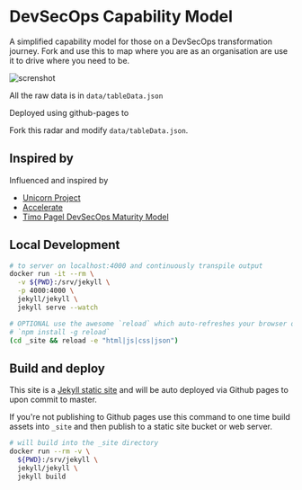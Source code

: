 # DevSecOps Capability Model

A simplified capability model for those on a DevSecOps transformation journey.
Fork and use this to map where you are as an organisation are use it to drive where you need to be.

![screnshot](img/screenshot.png)

All the raw data is in `data/tableData.json`

Deployed using github-pages to [](https://devsecops.jujhar.com)

Fork this radar and modify `data/tableData.json`.

## Inspired by

Influenced and inspired by

- [Unicorn Project](https://www.amazon.co.uk/dp/1942788762)
- [Accelerate](https://www.amazon.co.uk/dp/1942788339)
- [Timo Pagel DevSecOps Maturity Model](https://github.com/wurstbrot/DevSecOps-MaturityModel)

## Local Development

```bash
# to server on localhost:4000 and continuously transpile output
docker run -it --rm \
  -v ${PWD}:/srv/jekyll \
  -p 4000:4000 \
  jekyll/jekyll \
  jekyll serve --watch

# OPTIONAL use the awesome `reload` which auto-refreshes your browser on change using websockets
# `npm install -g reload`
(cd _site && reload -e "html|js|css|json")
```

## Build and deploy

This site is a [Jekyll static site](https://jekyllrb.com/) and will be auto deployed via Github pages to [](https://devsecops.jujhar.com) upon commit to master.

If you're not publishing to Github pages use this command to one time build assets into `_site` and then publish to a static site bucket or web server.

```bash
# will build into the _site directory
docker run --rm -v \
  ${PWD}:/srv/jekyll \
  jekyll/jekyll \
  jekyll build
```
